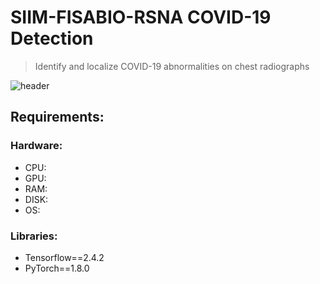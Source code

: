 # SIIM-FISABIO-RSNA COVID-19 Detection
> Identify and localize COVID-19 abnormalities on chest radiographs

![header](https://user-images.githubusercontent.com/36858976/119347450-5c669680-bcbd-11eb-97bd-f6d666b59cda.png)

## Requirements:

### Hardware:
* CPU:
* GPU:
* RAM:
* DISK:
* OS:

### Libraries:
* Tensorflow==2.4.2
* PyTorch==1.8.0
